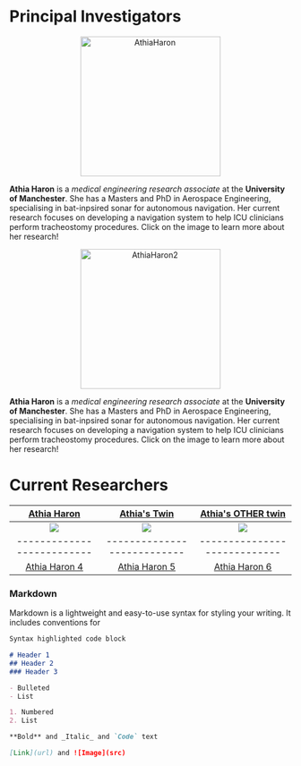 # Principal Investigators


<p align="center">
         <a href="https://athiaharon.github.io/">
           <img alt="AthiaHaron" src="https://athiaharon.github.io/profile.png"
            width=250" height="250">
         </a>                
</p>
                                
**Athia Haron** is a _medical engineering research associate_ at the **University of Manchester**. She has a Masters and PhD in Aerospace Engineering, specialising in bat-inpsired sonar for autonomous navigation. Her current research focuses on developing a navigation system to help ICU clinicians perform tracheostomy procedures. Click on the image to learn more about her research!
                                   
<p align="center">
         <a href="https://athiaharon.github.io/">
           <img alt="AthiaHaron2" src="https://athiaharon.github.io/profile.png"
            width=250" height="250">
         </a>                
</p>
                                
**Athia Haron** is a _medical engineering research associate_ at the **University of Manchester**. She has a Masters and PhD in Aerospace Engineering, specialising in bat-inpsired sonar for autonomous navigation. Her current research focuses on developing a navigation system to help ICU clinicians perform tracheostomy procedures. Click on the image to learn more about her research!

# Current Researchers
                                
| [Athia Haron](https://athiaharon.github.io)       |  [Athia's Twin](https://athiaharon.github.io)     | [Athia's OTHER twin](https://athiaharon.github.io) |
:-------------------------:|:-------------------------:|:--------------------------:
![](https://athiaharon.github.io/profile.png) | ![](https://athiaharon.github.io/profile.png) | ![](https://athiaharon.github.io/profile.png)|
|--------------------------|---------------------------|----------------------------|
|[Athia Haron 4](https://athiaharon.github.io)       |  [Athia Haron 5](https://athiaharon.github.io)     | [Athia Haron 6](https://athiaharon.github.io) |


### Markdown

Markdown is a lightweight and easy-to-use syntax for styling your writing. It includes conventions for

```markdown
Syntax highlighted code block

# Header 1
## Header 2
### Header 3

- Bulleted
- List

1. Numbered
2. List

**Bold** and _Italic_ and `Code` text

[Link](url) and ![Image](src)
```

